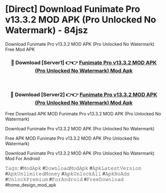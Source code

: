# [Direct] Download Funimate Pro v13.3.2 MOD APK (Pro Unlocked No Watermark) - 84jsz
Download Funimate Pro v13.3.2 MOD APK (Pro Unlocked No Watermark) Free Mod APK

<div align="center">
<h3>🔴 Download [Server1] 👉👉 <a href="https://apk-comot.site?title=Funimate_Pro_v13.3.2_MOD_APK_(Pro_Unlocked_No_Watermark)">Funimate Pro v13.3.2 MOD APK (Pro Unlocked No Watermark) Mod Apk</a></h3><br>

<h3>🔴 Download [Server2] 👉👉 <a href="https://apk-comot.site?title=Funimate_Pro_v13.3.2_MOD_APK_(Pro_Unlocked_No_Watermark)">Funimate Pro v13.3.2 MOD APK (Pro Unlocked No Watermark) Mod Apk</a></h3>
</div>


Free Download APK MOD Funimate Pro v13.3.2 MOD APK (Pro Unlocked No Watermark)

Download Funimate Pro v13.3.2 MOD APK (Pro Unlocked No Watermark) 

Free APK MOD Funimate Pro v13.3.2 MOD APK (Pro Unlocked No Watermark) 

Download Funimate Pro v13.3.2 MOD APK (Pro Unlocked No Watermark) Mod For Android

𝚃𝚊𝚐𝚜: #𝙼𝚘𝚍𝙰𝚙𝚔 #𝙳𝚘𝚠𝚗𝚕𝚘𝚊𝚍𝙼𝚘𝚍𝙰𝚙𝚔 #𝙰𝚙𝚔𝙻𝚊𝚝𝚎𝚜𝚝𝚅𝚎𝚛𝚜𝚒𝚘𝚗 #𝙰𝚙𝚔𝚄𝚗𝚕𝚒𝚖𝚒𝚝𝚎𝚍𝙼𝚘𝚗𝚎𝚢 #𝙰𝚙𝚔𝚄𝚗𝚕𝚘𝚌𝚔𝙰𝚕𝚕 #𝙰𝚙𝚔𝙽𝚘𝙰𝚍𝚜 #𝚄𝚗𝚕𝚘𝚌𝚔𝙿𝚛𝚎𝚖𝚒𝚞𝚖 #𝙵𝚘𝚛𝙰𝚗𝚍𝚛𝚘𝚒𝚍 #𝙵𝚛𝚎𝚎𝙳𝚘𝚠𝚗𝚕𝚘𝚊𝚍 #home_design_mod_apk